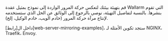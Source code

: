 قم بتهيئة بيئتك لتعكس حركة المرور الواردة إلى نموذج بمثيل عقدة Wallarm التي تقوم بنشرها. بالنسبة لتفاصيل التهيئة، نوصي بالرجوع إلى الوثائق عن الحل الذي ستستخدمه لإنتاج مرآة حركة المرور (خادم الويب، خادم الوكيل، إلخ).

داخل ال[رابط][web-server-mirroring-examples]، ستجد تكوين الأمثلة لـ NGINX، Traefik، Envoy.